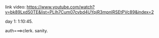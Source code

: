 link video: https://www.youtube.com/watch?v=bk89LxdS0TE&list=PLIh7Cum07cvbd4UYpjR3mpnlRSEtPVc89&index=2

day 1:  1:10:45.

auth===>clerk.
sanity.